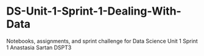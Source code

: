 # DS-Unit-1-Sprint-1-Dealing-With-Data
Notebooks, assignments, and sprint challenge for Data Science Unit 1 Sprint 1
Anastasia Sartan DSPT3
